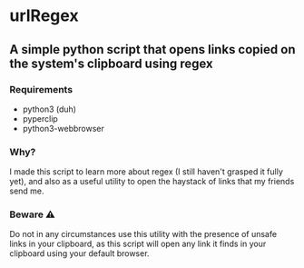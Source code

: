 # urlRegex
A simple python script that opens links copied on the system's clipboard using regex
---
### Requirements
- python3 (duh)
- pyperclip
- python3-webbrowser

### Why?
I made this script to learn more about regex (I still haven't grasped it fully yet), and also as a useful utility to open the haystack of links that my friends send me.

### Beware ⚠️
Do not in any circumstances use this utility with the presence of unsafe links in your clipboard, as this script will open any link it finds in your clipboard using your default browser.
